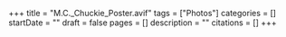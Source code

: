 +++
title = "M.C._Chuckie_Poster.avif"
tags = ["Photos"]
categories = []
startDate = ""
draft = false
pages = []
description = ""
citations = []
+++
